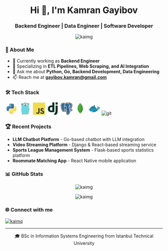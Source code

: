 <div align="center">
  <h1>Hi 👋, I'm Kamran Gayibov</h1>
  <h3>Backend Engineer | Data Engineer | Software Developer</h3>
</div>

<p align="center">
  <img src="https://komarev.com/ghpvc/?username=kaimg&label=Profile%20views&color=0e75b6&style=flat" alt="kaimg" />
</p>

### 🚀 About Me
- 🔭 Currently working as **Backend Engineer**
- 🌱 Specializing in **ETL Pipelines, Web Scraping, and AI Integration**
- 💬 Ask me about **Python, Go, Backend Development, Data Engineering**
- 📫 Reach me at **gayibov.kamran@gmail.com**

### 🛠️ Tech Stack
<p align="left">
<img src="https://raw.githubusercontent.com/devicons/devicon/master/icons/python/python-original.svg" alt="python" width="40" height="40"/>
<img src="https://raw.githubusercontent.com/devicons/devicon/master/icons/go/go-original.svg" alt="go" width="40" height="40"/>
<img src="https://raw.githubusercontent.com/devicons/devicon/master/icons/javascript/javascript-original.svg" alt="javascript" width="40" height="40"/>
<img src="https://raw.githubusercontent.com/devicons/devicon/master/icons/django/django-plain.svg" alt="django" width="40" height="40"/>
<img src="https://raw.githubusercontent.com/devicons/devicon/master/icons/postgresql/postgresql-original.svg" alt="postgresql" width="40" height="40"/>
<img src="https://raw.githubusercontent.com/devicons/devicon/master/icons/mongodb/mongodb-original.svg" alt="mongodb" width="40" height="40"/>
<img src="https://raw.githubusercontent.com/devicons/devicon/master/icons/docker/docker-original.svg" alt="docker" width="40" height="40"/>
<img src="https://www.vectorlogo.zone/logos/git-scm/git-scm-icon.svg" alt="git" width="40" height="40"/>
</p>

### 🏆 Recent Projects
- **LLM Chatbot Platform** - Go-based chatbot with LLM integration
- **Video Streaming Platform** - Django & React-based streaming service
- **Sports League Management System** - Flask-based sports statistics platform
- **Roommate Matching App** - React Native mobile application

### 📊 GitHub Stats
<p align="center">
  <img src="https://github-readme-stats.vercel.app/api?username=kaimg&show_icons=true&theme=radical" alt="kaimg" />
</p>

<p align="center">
  <img src="https://github-readme-streak-stats.herokuapp.com/?user=kaimg&theme=radical" alt="kaimg" />
</p>

### 🌐 Connect with me
<p align="left">
<a href="https://linkedin.com/in/kaimq" target="blank"><img align="center" src="https://raw.githubusercontent.com/rahuldkjain/github-profile-readme-generator/master/src/images/icons/Social/linked-in-alt.svg" alt="kaimq" height="30" width="40" /></a>
</p>

---
<p align="center">🎓 BSc in Information Systems Engineering from Istanbul Technical University</p>
